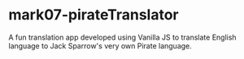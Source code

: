 # mark07-pirateTranslator
 A fun translation app developed using Vanilla JS to translate English language to Jack Sparrow's very own Pirate language.
